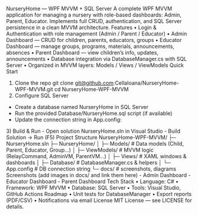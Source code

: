 NurseryHome — WPF MVVM + SQL Server
A complete WPF MVVM application for managing a nursery with role-based dashboards: Admin, Parent, Educator.
Implements full CRUD, authentication, and SQL Server persistence in a clean MVVM architecture.
Features
•	Login & Authentication with role management (Admin / Parent / Educator)
•	Admin Dashboard — CRUD for children, parents, educators, groups
•	Educator Dashboard — manage groups, programs, materials, announcements, absences
•	Parent Dashboard — view children’s info, updates, announcements
•	Database integration via DatabaseManager.cs with SQL Server
•	Organized in MVVM layers: Models / Views / ViewModels
Quick Start
1) Clone the repo
git clone git@github.com:CellaIoana/NurseryHome-WPF-MVVM.git
cd NurseryHome-WPF-MVVM
2) Configure SQL Server
- Create a database named NurseryHome in SQL Server
- Run the provided Database/NurseryHome.sql script (if available)
- Update the connection string in App.config:
<connectionStrings>
  <add name="DefaultConnection"
       connectionString="Server=.;Database=NurseryHome;Trusted_Connection=True;"
       providerName="System.Data.SqlClient"/>
</connectionStrings>
3) Build & Run
- Open solution NurseryHome.sln in Visual Studio
- Build Solution → Run (F5)
Project Structure
NurseryHome-WPF-MVVM/
 ├─ NurseryHome.sln
 ├─ NurseryHome/
 │   ├─ Models/         # Data models (Child, Parent, Educator, Group...)
 │   ├─ ViewModels/     # MVVM logic (RelayCommand, AdminVM, ParentVM...)
 │   ├─ Views/          # XAML windows & dashboards
 │   ├─ Database/       # DatabaseManager.cs & helpers
 │   └─ App.config      # DB connection string
 └─ docs/               # screenshots, diagrams
Screenshots
(add images in docs/ and link them here)
- Admin Dashboard
- Educator Dashboard
- Parent Dashboard
Tech Stack
•	Language: C#
•	Framework: WPF MVVM
•	Database: SQL Server
•	Tools: Visual Studio, GitHub Actions
Roadmap
•	Unit tests for DatabaseManager
•	Export reports (PDF/CSV)
•	Notifications via email
License
MIT License — see LICENSE for details.
